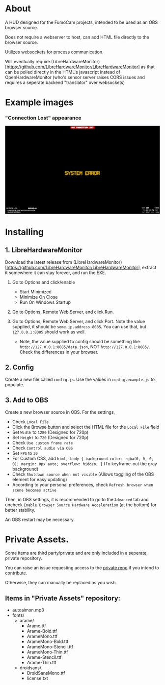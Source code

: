# About

A HUD designed for the FumoCam projects, intended to be used as an OBS browser source.

Does not require a webserver to host, can add HTML file directly to the browser source.

Utilizes websockets for process communication.

Will eventually require (LibreHardwareMonitor)[https://github.com/LibreHardwareMonitor/LibreHardwareMonitor] as that can be polled directly in the HTML's javascript instead of OpenHardwareMonitor (who's sensor server raises CORS issues and requires a seperate backend "translator" over websockets)

# Example images

### "Connection Lost" appearance

<img src="examples/example1.gif" width="512">

# Installing

## 1. LibreHardwareMonitor

Download the latest release from (LibreHardwareMonitor)[https://github.com/LibreHardwareMonitor/LibreHardwareMonitor], extract it somewhere it can stay forever, and run the EXE.

1. Go to Options and click/enable

   - Start Minimized
   - Minimize On Close
   - Run On Windows Startup

2. Go to Options, Remote Web Server, and click Run.
3. Go to Options, Remote Web Server, and click Port. Note the value supplied, it should be `some.ip.address:8085`. You can use that, but `127.0.0.1:8085` should work as well.
   - Note, the value supplied to config should be something like `http://127.0.0.1:8085/data.json`, NOT `http://127.0.0.1:8085/`. Check the differences in your browser.

## 2. Config

Create a new file called `config.js`. Use the values in `config.example.js` to populate.

## 3. Add to OBS

Create a new browser source in OBS. For the settings,

- Check `Local File`
- Click the Browse button and select the HTML file for the `Local File` field
- Set `Width` to `1280` (Designed for 720p)
- Set `Height` to `720` (Designed for 720p)
- Check `Use custom frame rate`
- Check `Control audio via OBS`
- Set `FPS` to `30`
- For Custom CSS, add `html, body { background-color: rgba(0, 0, 0, 0); margin: 0px auto; overflow: hidden; }` (To keyframe-out the gray background)
- Check `Shutdown source when not visible` (Allows toggling of the OBS element for easy updating)
- According to your personal preferences, check `Refresh browser when scene becomes active`

Then, in OBS settings, it is recommended to go to the `Advanced` tab and uncheck `Enable Browser Source Hardware Acceleration` (at the bottom) for better stability.

An OBS restart may be necessary.

# Private Assets.

Some items are third party/private and are only included in a seperate, private repository.

You can raise an issue requesting access to the [private repo](https://github.com/FumoCam/HUD-PrivateAssets) if you intend to contribute.

Otherwise, they can manually be replaced as you wish.

## Items in "Private Assets" repository:

- autoaimon.mp3
- fonts/
  - arame/
    - Arame.ttf
    - Arame-Bold.ttf
    - ArameMono.ttf
    - ArameMono-Bold.ttf
    - ArameMono-Stencil.ttf
    - ArameMono-Thin.ttf
    - Arame-Stencil.ttf
    - Arame-Thin.ttf
  - droidsans/
    - DroidSansMono.ttf
    - license.txt
